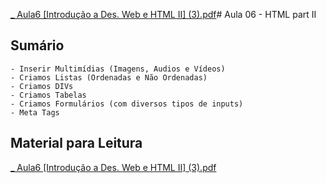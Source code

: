 [_ Aula6 [Introdução a Des. Web e HTML II] (3).pdf](https://github.com/franciscodouglas/aula06-fateczl-dw/files/13325864/_.Aula6.Introducao.a.Des.Web.e.HTML.II.3.pdf)# Aula 06 - HTML part II

## Sumário 
    - Inserir Multimídias (Imagens, Audios e Vídeos)
    - Criamos Listas (Ordenadas e Não Ordenadas)
    - Criamos DIVs
    - Criamos Tabelas 
    - Criamos Formulários (com diversos tipos de inputs)
    - Meta Tags
   
## Material para Leitura   
  [_ Aula6 [Introdução a Des. Web e HTML II] (3).pdf](https://github.com/franciscodouglas/aula06-fateczl-dw/files/13325865/_.Aula6.Introducao.a.Des.Web.e.HTML.II.3.pdf)
